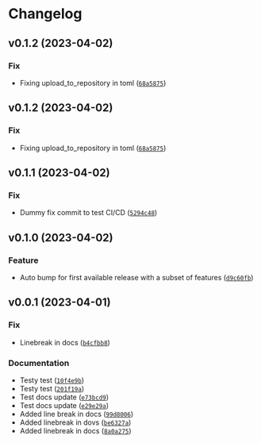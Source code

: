 # Changelog

<!--next-version-placeholder-->

## v0.1.2 (2023-04-02)
### Fix
* Fixing upload_to_repository in toml ([`68a5875`](https://github.com/tjtharrison/tmac/commit/68a587550272a5c19c7292727afdc7fae2186e4b))

## v0.1.2 (2023-04-02)
### Fix
* Fixing upload_to_repository in toml ([`68a5875`](https://github.com/tjtharrison/tmac/commit/68a587550272a5c19c7292727afdc7fae2186e4b))

## v0.1.1 (2023-04-02)
### Fix
* Dummy fix commit to test CI/CD ([`5294c48`](https://github.com/tjtharrison/tmac/commit/5294c480389585c88b08a46e93e4e34b1ffaf0de))

## v0.1.0 (2023-04-02)
### Feature
* Auto bump for first available release with a subset of features ([`d9c60fb`](https://github.com/tjtharrison/tmac/commit/d9c60fbffe51a3777e9f7eebb81ba8a8a6e3d0c8))

## v0.0.1 (2023-04-01)
### Fix
* Linebreak in docs ([`b4cfbb8`](https://github.com/tjtharrison/tmac/commit/b4cfbb8728d7a2365dd7cd57c4fafc08c2a2cd0a))

### Documentation
* Testy test ([`10f4e9b`](https://github.com/tjtharrison/tmac/commit/10f4e9b40b8088f37dee31d1cff674fcb24bbde9))
* Testy test ([`201f19a`](https://github.com/tjtharrison/tmac/commit/201f19acb69512b95be697573017514fa2f765bd))
* Test docs update ([`e73bcd9`](https://github.com/tjtharrison/tmac/commit/e73bcd944dd61a839e127b371fec3953a928b4a8))
* Test docs update ([`e29e29a`](https://github.com/tjtharrison/tmac/commit/e29e29a52ada3a17abed59fac2acc9f4efedbf28))
* Added line break in docs ([`99d8006`](https://github.com/tjtharrison/tmac/commit/99d800603fef8f9cebdc0f8baee86a1f21be020f))
* Added linebreak in dovs ([`be6327a`](https://github.com/tjtharrison/tmac/commit/be6327aff678bab357e740959e396a173ed6b27e))
* Added linebreak in docs ([`8a0a275`](https://github.com/tjtharrison/tmac/commit/8a0a275fd18d310cf512b769bf99159474903288))
